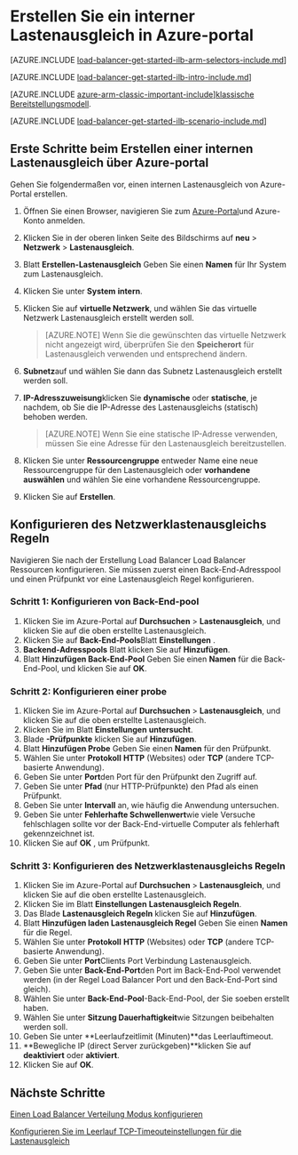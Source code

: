<properties
   pageTitle="Erste Schritte beim Erstellen einer internen Lastenausgleich in Ressourcen-Manager mit der Azure-Portal | Microsoft Azure"
   description="Erstellen Sie ein interner Lastenausgleich in Ressourcen-Manager mit der Azure-portal"
   services="load-balancer"
   documentationCenter="na"
   authors="sdwheeler"
   manager="carmonm"
   editor=""
   tags="azure-service-management"
/>
<tags
   ms.service="load-balancer"
   ms.devlang="na"
   ms.topic="hero-article"
   ms.tgt_pltfrm="na"
   ms.workload="infrastructure-services"
   ms.date="10/24/2016"
   ms.author="sewhee" />

# <a name="create-an-internal-load-balancer-in-the-azure-portal"></a>Erstellen Sie ein interner Lastenausgleich in Azure-portal

[AZURE.INCLUDE [load-balancer-get-started-ilb-arm-selectors-include.md](../../includes/load-balancer-get-started-ilb-arm-selectors-include.md)]

[AZURE.INCLUDE [load-balancer-get-started-ilb-intro-include.md](../../includes/load-balancer-get-started-ilb-intro-include.md)]

[AZURE.INCLUDE [azure-arm-classic-important-include](../../includes/learn-about-deployment-models-rm-include.md)][klassische Bereitstellungsmodell](load-balancer-get-started-ilb-classic-ps.md).

[AZURE.INCLUDE [load-balancer-get-started-ilb-scenario-include.md](../../includes/load-balancer-get-started-ilb-scenario-include.md)]

## <a name="get-started-creating-an-internal-load-balancer-using-azure-portal"></a>Erste Schritte beim Erstellen einer internen Lastenausgleich über Azure-portal

Gehen Sie folgendermaßen vor, einen internen Lastenausgleich von Azure-Portal erstellen.

1. Öffnen Sie einen Browser, navigieren Sie zum [Azure-Portal](http://portal.azure.com)und Azure-Konto anmelden.
2. Klicken Sie in der oberen linken Seite des Bildschirms auf **neu** > **Netzwerk** > **Lastenausgleich**.
3. Blatt **Erstellen-Lastenausgleich** Geben Sie einen **Namen** für Ihr System zum Lastenausgleich.
4. Klicken Sie unter **System** **intern**.
5. Klicken Sie auf **virtuelle Netzwerk**, und wählen Sie das virtuelle Netzwerk Lastenausgleich erstellt werden soll.

    >[AZURE.NOTE] Wenn Sie die gewünschten das virtuelle Netzwerk nicht angezeigt wird, überprüfen Sie den **Speicherort** für Lastenausgleich verwenden und entsprechend ändern.

6. **Subnetz**auf und wählen Sie dann das Subnetz Lastenausgleich erstellt werden soll.
7. **IP-Adresszuweisung**klicken Sie **dynamische** oder **statische**, je nachdem, ob Sie die IP-Adresse des Lastenausgleichs (statisch) behoben werden.

    >[AZURE.NOTE] Wenn Sie eine statische IP-Adresse verwenden, müssen Sie eine Adresse für den Lastenausgleich bereitzustellen.

8. Klicken Sie unter **Ressourcengruppe** entweder Name eine neue Ressourcengruppe für den Lastenausgleich oder **vorhandene auswählen** und wählen Sie eine vorhandene Ressourcengruppe.
9. Klicken Sie auf **Erstellen**.

## <a name="configure-load-balancing-rules"></a>Konfigurieren des Netzwerklastenausgleichs Regeln

Navigieren Sie nach der Erstellung Load Balancer Load Balancer Ressourcen konfigurieren.
Sie müssen zuerst einen Back-End-Adresspool und einen Prüfpunkt vor eine Lastenausgleich Regel konfigurieren.

### <a name="step-1-configure-a-back-end-pool"></a>Schritt 1: Konfigurieren von Back-End-pool

1. Klicken Sie im Azure-Portal auf **Durchsuchen** > **Lastenausgleich**, und klicken Sie auf die oben erstellte Lastenausgleich.
2. Klicken Sie auf **Back-End-Pools**Blatt **Einstellungen** .
3. **Backend-Adresspools** Blatt klicken Sie auf **Hinzufügen**.
4. Blatt **Hinzufügen Back-End-Pool** Geben Sie einen **Namen** für die Back-End-Pool, und klicken Sie auf **OK**.

### <a name="step-2-configure-a-probe"></a>Schritt 2: Konfigurieren einer probe

1. Klicken Sie im Azure-Portal auf **Durchsuchen** > **Lastenausgleich**, und klicken Sie auf die oben erstellte Lastenausgleich.
2. Klicken Sie im Blatt **Einstellungen** **untersucht**.
3. Blade **-Prüfpunkte** klicken Sie auf **Hinzufügen**.
4. Blatt **Hinzufügen Probe** Geben Sie einen **Namen** für den Prüfpunkt.
5. Wählen Sie unter **Protokoll** **HTTP** (Websites) oder **TCP** (andere TCP-basierte Anwendung).
6. Geben Sie unter **Port**den Port für den Prüfpunkt den Zugriff auf.
7. Geben Sie unter **Pfad** (nur HTTP-Prüfpunkte) den Pfad als einen Prüfpunkt.
8. Geben Sie unter **Intervall** an, wie häufig die Anwendung untersuchen.
9. Geben Sie unter **Fehlerhafte Schwellenwert**wie viele Versuche fehlschlagen sollte vor der Back-End-virtuelle Computer als fehlerhaft gekennzeichnet ist.
10. Klicken Sie auf **OK** , um Prüfpunkt.

### <a name="step-3-configure-load-balancing-rules"></a>Schritt 3: Konfigurieren des Netzwerklastenausgleichs Regeln

1. Klicken Sie im Azure-Portal auf **Durchsuchen** > **Lastenausgleich**, und klicken Sie auf die oben erstellte Lastenausgleich.
2. Klicken Sie im Blatt **Einstellungen** **Lastenausgleich Regeln**.
3. Das Blade **Lastenausgleich Regeln** klicken Sie auf **Hinzufügen**.
4. Blatt **Hinzufügen laden Lastenausgleich Regel** Geben Sie einen **Namen** für die Regel.
5. Wählen Sie unter **Protokoll** **HTTP** (Websites) oder **TCP** (andere TCP-basierte Anwendung).
6. Geben Sie unter **Port**Clients Port Verbindung Lastenausgleich.
7. Geben Sie unter **Back-End-Port**den Port im Back-End-Pool verwendet werden (in der Regel Load Balancer Port und den Back-End-Port sind gleich).
8. Wählen Sie unter **Back-End-Pool**-Back-End-Pool, der Sie soeben erstellt haben.
9. Wählen Sie unter **Sitzung Dauerhaftigkeit**wie Sitzungen beibehalten werden soll.
10. Geben Sie unter **Leerlaufzeitlimit (Minuten)**das Leerlauftimeout.
11. **Bewegliche IP (direct Server zurückgeben)**klicken Sie auf **deaktiviert** oder **aktiviert**.
12. Klicken Sie auf **OK**.

## <a name="next-steps"></a>Nächste Schritte

[Einen Load Balancer Verteilung Modus konfigurieren](load-balancer-distribution-mode.md)

[Konfigurieren Sie im Leerlauf TCP-Timeouteinstellungen für die Lastenausgleich](load-balancer-tcp-idle-timeout.md)